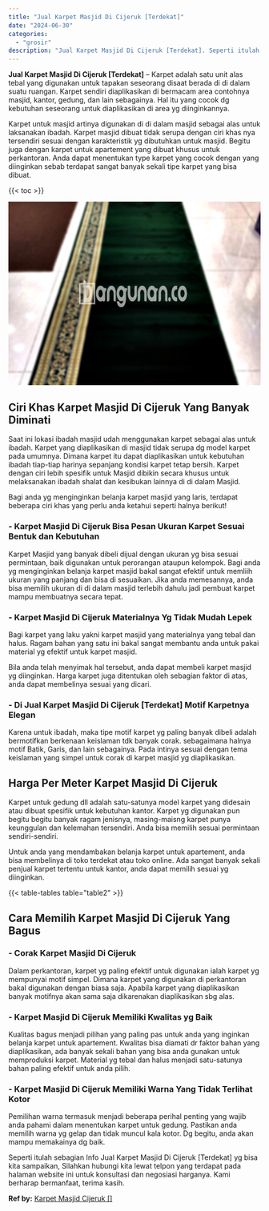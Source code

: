 ```yaml
---
title: "Jual Karpet Masjid Di Cijeruk [Terdekat]"
date: "2024-06-30"
categories: 
  - "grosir"
description: "Jual Karpet Masjid Di Cijeruk [Terdekat]. Seperti itulah sebagian Info Jual Karpet Masjid Di Cijeruk [Terdekat] yg bisa kita sampaikan, Silahkan hubungi ki..."
---
```


**Jual Karpet Masjid Di Cijeruk \[Terdekat\]** – Karpet adalah satu unit alas tebal yang digunakan untuk tapakan seseorang disaat berada di di dalam suatu ruangan. Karpet sendiri diaplikasikan di bermacam area contohnya masjid, kantor, gedung, dan lain sebagainya. Hal itu yang cocok dg kebutuhan seseorang untuk diaplikasikan di area yg diinginkannya.

Karpet untuk masjid artinya digunakan di di dalam masjid sebagai alas untuk laksanakan ibadah. Karpet masjid dibuat tidak serupa dengan ciri khas nya tersendiri sesuai dengan karakteristik yg dibutuhkan untuk masjid. Begitu juga dengan karpet untuk apartement yang dibuat khusus untuk perkantoran. Anda dapat menentukan type karpet yang cocok dengan yang diinginkan sebab terdapat sangat banyak sekali tipe karpet yang bisa dibuat.

{{< toc >}}

![Jual Karpet Masjid Di Cijeruk [Terdekat]](/images/grosir-karpet-murah-51.png)

## Ciri Khas Karpet Masjid Di Cijeruk Yang Banyak Diminati

Saat ini lokasi ibadah masjid udah menggunakan karpet sebagai alas untuk ibadah. Karpet yang diaplikasikan di masjid tidak serupa dg model karpet pada umumnya. Dimana karpet itu dapat diaplikasikan untuk kebutuhan ibadah tiap-tiap harinya sepanjang kondisi karpet tetap bersih. Karpet dengan ciri lebih spesifik untuk Masjid dibikin secara khusus untuk melaksanakan ibadah shalat dan kesibukan lainnya di di dalam Masjid.

Bagi anda yg menginginkan belanja karpet masjid yang laris, terdapat beberapa ciri khas yang perlu anda ketahui seperti halnya berikut!

### \- Karpet Masjid Di Cijeruk Bisa Pesan Ukuran Karpet Sesuai Bentuk dan Kebutuhan

Karpet Masjid yang banyak dibeli dijual dengan ukuran yg bisa sesuai permintaan, baik digunakan untuk perorangan ataupun kelompok. Bagi anda yg menginginkan belanja karpet masjid bakal sangat efektif untuk memliih ukuran yang panjang dan bisa di sesuaikan. Jika anda memesannya, anda bisa memilih ukuran di di dalam masjid terlebih dahulu jadi pembuat karpet mampu membuatnya secara tepat.

### \- Karpet Masjid Di Cijeruk Materialnya Yg Tidak Mudah Lepek

Bagi karpet yang laku yakni karpet masjid yang materialnya yang tebal dan halus. Ragam bahan yang satu ini bakal sangat membantu anda untuk pakai material yg efektif untuk karpet masjid.

Bila anda telah menyimak hal tersebut, anda dapat membeli karpet masjid yg diinginkan. Harga karpet juga ditentukan oleh sebagian faktor di atas, anda dapat membelinya sesuai yang dicari.

### \- Di Jual Karpet Masjid Di Cijeruk \[Terdekat\] Motif Karpetnya Elegan

Karena untuk ibadah, maka tipe motif karpet yg paling banyak dibeli adalah bermotifkan berkenaan keislaman tdk banyak corak. sebagaimana halnya motif Batik, Garis, dan lain sebagainya. Pada intinya sesuai dengan tema keislaman yang simpel untuk corak di karpet masjid yg diaplikasikan.

## Harga Per Meter Karpet Masjid Di Cijeruk

Karpet untuk gedung dll adalah satu-satunya model karpet yang didesain atau dibuat spesifik untuk kebutuhan kantor. Karpet yg digunakan pun begitu begitu banyak ragam jenisnya, masing-maisng karpet punya keunggulan dan kelemahan tersendiri. Anda bisa memilih sesuai permintaan sendiri-sendiri.

Untuk anda yang mendambakan belanja karpet untuk apartement, anda bisa membelinya di toko terdekat atau toko online. Ada sangat banyak sekali penjual karpet tertentu untuk kantor, anda dapat memilih sesuai yg diinginkan.

{{< table-tables table="table2" >}}

## Cara Memilih Karpet Masjid Di Cijeruk Yang Bagus

### \- Corak Karpet Masjid Di Cijeruk

Dalam perkantoran, karpet yg paling efektif untuk digunakan ialah karpet yg mempunyai motif simpel. Dimana karpet yang digunakan di perkantoran bakal digunakan dengan biasa saja. Apabila karpet yang diaplikasikan banyak motifnya akan sama saja dikarenakan diaplikasikan sbg alas.

### \- Karpet Masjid Di Cijeruk Memiliki Kwalitas yg Baik

Kualitas bagus menjadi pilihan yang paling pas untuk anda yang inginkan belanja karpet untuk apartement. Kwalitas bisa diamati dr faktor bahan yang diaplikasikan, ada banyak sekali bahan yang bisa anda gunakan untuk memproduksi karpet. Material yg tebal dan halus menjadi satu-satunya bahan paling efektif untuk anda pilih.

### \- Karpet Masjid Di Cijeruk Memiliki Warna Yang Tidak Terlihat Kotor

Pemilihan warna termasuk menjadi beberapa perihal penting yang wajib anda pahami dalam menentukan karpet untuk gedung. Pastikan anda memilih warna yg gelap dan tidak muncul kala kotor. Dg begitu, anda akan mampu memakainya dg baik.

Seperti itulah sebagian Info Jual Karpet Masjid Di Cijeruk \[Terdekat\] yg bisa kita sampaikan, Silahkan hubungi kita lewat telpon yang terdapat pada halaman website ini untuk konsultasi dan negosiasi harganya. Kami berharap bermanfaat, terima kasih.

**Ref by:**  [Karpet Masjid Cijeruk []](https://id.wikipedia.org/wiki/Karpet)
